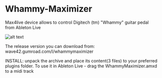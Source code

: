 # Whammy-Maximizer
Max4live device allows to control Digitech (tm) "Whammy" guitar pedal from Ableton Live

![alt text](https://github.com/[SpacewormSera]/[Whammy-Maximizer]/blob/[main]/max.png?raw=true)

The release version you can download from: wave42.gumroad.com/l/whammymaximizer

INSTALL: unpack the archive and place its content(3 files) to your preferred plugins folder. 
To use it in Ableton Live - drag the WhammyMaximizer.amxd to a midi track